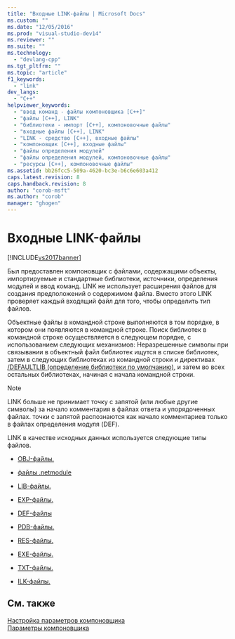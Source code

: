 ```yaml
---
title: "Входные LINK-файлы | Microsoft Docs"
ms.custom: ""
ms.date: "12/05/2016"
ms.prod: "visual-studio-dev14"
ms.reviewer: ""
ms.suite: ""
ms.technology: 
  - "devlang-cpp"
ms.tgt_pltfrm: ""
ms.topic: "article"
f1_keywords: 
  - "link"
dev_langs: 
  - "C++"
helpviewer_keywords: 
  - "ввод команд - файлы компоновщика [C++]"
  - "файлы [C++], LINK"
  - "библиотеки - импорт [C++], компоновочные файлы"
  - "входные файлы [C++], LINK"
  - "LINK - средство [C++], входные файлы"
  - "компоновщик [C++], входные файлы"
  - "файлы определения модулей"
  - "файлы определения модулей, компоновочные файлы"
  - "ресурсы [C++], компоновочные файлы"
ms.assetid: bb26fcc5-509a-4620-bc3e-b6c6e603a412
caps.latest.revision: 8
caps.handback.revision: 8
author: "corob-msft"
ms.author: "corob"
manager: "ghogen"
---
```

# Входные LINK-файлы
[!INCLUDE[vs2017banner](../../assembler/inline/includes/vs2017banner.md)]

Был предоставлен компоновщик с файлами, содержащими объекты, импортируемые и стандартные библиотеки, источники, определения модулей и ввод команд.  LINK не использует расширения файлов для создания предположений о содержимом файла.  Вместо этого LINK проверяет каждый входящий файл для того, чтобы определить тип файлов.  
  
 Объектные файлы в командной строке выполняются в том порядке, в котором они появляются в командной строке.  Поиск библиотек в командной строке осуществляется в следующем порядке, с использованием следующих механизмов: Неразрешенные символы при связывании в объектный файл библиотек ищутся в списке библиотек, затем в следующих библиотеках из командной строки и директивах [\/DEFAULTLIB \(определение библиотеки по умолчанию\)](../../build/reference/defaultlib-specify-default-library.md), и затем во всех остальных библиотеках, начиная с начала командной строки.  
  
> [!NOTE]
>  LINK больше не принимает точку с запятой \(или любые другие символы\) за начало комментария в файлах ответа и упорядоченных файлах.  точки с запятой распознаются как начало комментариев только в файлах определения модуля \(DEF\).  
  
 LINK в качестве исходных данных используется следующие типы файлов.  
  
-   [OBJ\-файлы.](../../build/reference/dot-obj-files-as-linker-input.md)  
  
-   [файлы .netmodule](../Topic/.netmodule%20Files%20as%20Linker%20Input.md)  
  
-   [LIB\-файлы.](../../build/reference/dot-lib-files-as-linker-input.md)  
  
-   [EXP\-файлы.](../../build/reference/dot-exp-files-as-linker-input.md)  
  
-   [DEF\-файлы](../../build/reference/dot-def-files-as-linker-input.md)  
  
-   [PDB\-файлы.](../../build/reference/dot-pdb-files-as-linker-input.md)  
  
-   [RES\-файлы.](../../build/reference/dot-res-files-as-linker-input.md)  
  
-   [EXE\-файлы.](../Topic/.Exe%20Files%20as%20Linker%20Input.md)  
  
-   [TXT\-файлы.](../../build/reference/dot-txt-files-as-linker-input.md)  
  
-   [ILK\-файлы.](../../build/reference/dot-ilk-files-as-linker-input.md)  
  
## См. также  
 [Настройка параметров компоновщика](../../build/reference/setting-linker-options.md)   
 [Параметры компоновщика](../../build/reference/linker-options.md)